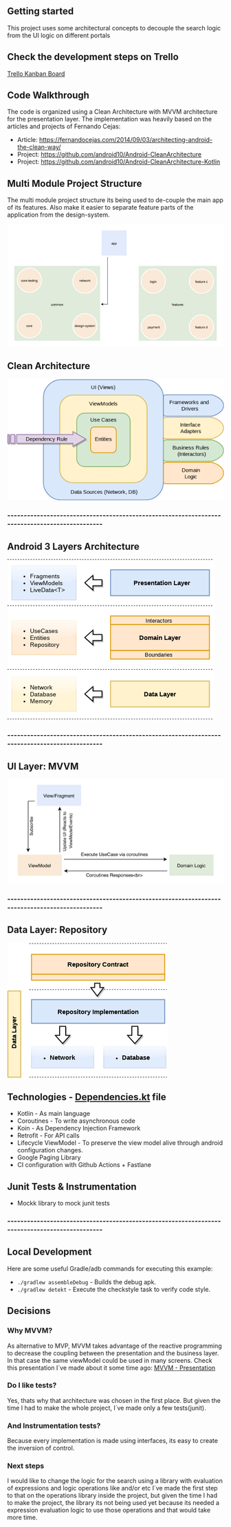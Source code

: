 

## Getting started
This project uses some architectural concepts to decouple the search logic from the UI logic on different portals
<br />


## Check the development steps on Trello
 [Trello Kanban Board](https://trello.com/b/Ow7bxJsB/zaap)

## Code Walkthrough

The code is organized using a Clean Architecture with MVVM architecture for the presentation layer. The implementation was heavily based
on the articles and projects of Fernando Cejas:
 * Article: https://fernandocejas.com/2014/09/03/architecting-android-the-clean-way/
 * Project: https://github.com/android10/Android-CleanArchitecture
 * Project: https://github.com/android10/Android-CleanArchitecture-Kotlin

## Multi Module Project Structure
The multi module project structure its being used to de-couple the main app of its features.
Also make it easier to separate feature parts of the application from the design-system.

![Kiku](readme-images/multi-module-structure.png)

## Clean Architecture
![Kiku](readme-images/clean_architecture_reloaded_main.png)

### ----------------------------------------------------------------------------------------------

## Android 3 Layers Architecture
![Kiku](readme-images/clean_architecture_reloaded_layers.png)

### ----------------------------------------------------------------------------------------------

## UI Layer: MVVM
![Kiku](readme-images/layer-communication.png)

### ----------------------------------------------------------------------------------------------

## Data Layer: Repository
![Kiku](readme-images/clean_archictecture_reloaded_repository.png)

## Technologies - [Dependencies.kt](buildSrc/src/main/java/Dependencies.kt) file
* Kotlin - As main language
* Coroutines - To write asynchronous code
* Koin - As Dependency Injection Framework
* Retrofit - For API calls
* Lifecycle ViewModel - To preserve the view model alive through android configuration changes.
* Google Paging Library
* CI configuration with Github Actions + Fastlane

## Junit Tests & Instrumentation
* Mockk library to mock junit tests

### ----------------------------------------------------------------------------------------------

## Local Development
Here are some useful Gradle/adb commands for executing this example:

* `./gradlew assembleDebug` - Builds the debug apk.
* `./gradlew detekt` - Execute the checkstyle task to verify code style.

## Decisions

### Why MVVM?

As alternative to MVP, MVVM takes advantage of the reactive programming to decrease the coupling between the presentation
and the business layer. In that case the same viewModel could be used in many screens.
Check this presentation I´ve made about it some time ago:
[MVVM - Presentation](https://docs.google.com/presentation/d/1NspsJ7r8qn7x7RMFNGNiFSrDhX2qBV59w5fAAUxi_Fs/edit?usp=sharing)

### Do I like tests?

Yes, thats why that architecture was chosen in the first place. But given the time I had to make the whole project, I´ve made only a few tests(junit).

### And Instrumentation tests?
Because every implementation is made using interfaces, its easy to create the inversion of control.

### Next steps
I would like to change the logic for the search using a library with evaluation of expressions and logic operations like and/or etc
I´ve made the first step to that on the operations library inside the project, but given the time I had to make the project, the library its not being used yet because
its needed a expression evaluation logic to use those operations and that would take more time.

